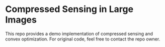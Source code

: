 # Compressed Sensing in Large Images

This repo provides a demo implementation of compressed sensing and convex optimization. For original code, feel free to contact the repo owner.
